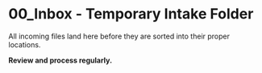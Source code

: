 # 00_Inbox - Temporary Intake Folder

All incoming files land here before they are sorted into their proper locations.

**Review and process regularly.**

